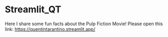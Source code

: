 # Streamlit_QT
Here I share some fun facts about the Pulp Fiction Movie!
Please open this link: https://quentintarantino.streamlit.app/
